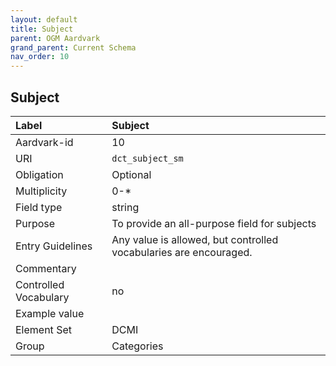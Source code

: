 ```yaml
---
layout: default
title: Subject
parent: OGM Aardvark
grand_parent: Current Schema
nav_order: 10
---
```


## Subject

| Label                 | Subject                 |
|:----------------------|:------------------------|
| Aardvark-id           | 10                      |
| URI                   | `dct_subject_sm`        |
| Obligation            | Optional                |
| Multiplicity          | 0-\*                    |
| Field type            | string                  |
| Purpose               | To provide an all-purpose field for subjects |
| Entry Guidelines      | Any value is allowed, but controlled vocabularies are encouraged. |
| Commentary            |                         |
| Controlled Vocabulary | no                      |
| Example value         |                         |
| Element Set           | DCMI                    |
| Group                 | Categories              |
